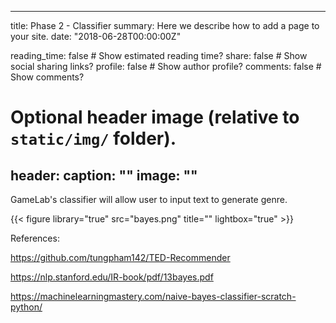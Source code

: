 
---
title: Phase 2 - Classifier
summary: Here we describe how to add a page to your site.
date: "2018-06-28T00:00:00Z"

reading_time: false  # Show estimated reading time?
share: false  # Show social sharing links?
profile: false  # Show author profile?
comments: false  # Show comments?

# Optional header image (relative to `static/img/` folder).
header:
  caption: ""
  image: ""
---

GameLab's classifier will allow user to input text to generate genre. 

{{< figure library="true" src="bayes.png" title="" lightbox="true" >}}

References:

https://github.com/tungpham142/TED-Recommender

https://nlp.stanford.edu/IR-book/pdf/13bayes.pdf

https://machinelearningmastery.com/naive-bayes-classifier-scratch-python/


